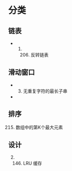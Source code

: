# 分类

## 链表

* 1. 206. 反转链表

## 滑动窗口

* 3. 无重复字符的最长子串
* 

## 排序

215. 数组中的第K个最大元素

## 设计

2. 146. LRU 缓存
